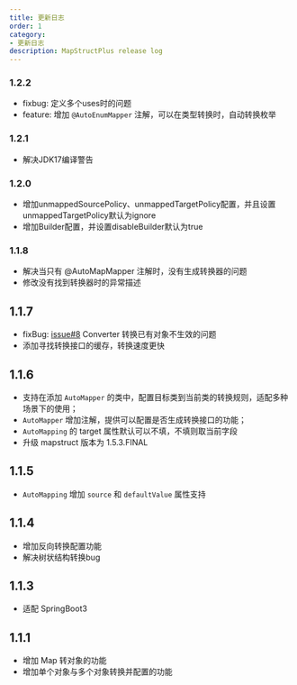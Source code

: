 ```yaml
---
title: 更新日志
order: 1
category:
- 更新日志
description: MapStructPlus release log
---
```


### 1.2.2

- fixbug: 定义多个uses时的问题
- feature: 增加 `@AutoEnumMapper` 注解，可以在类型转换时，自动转换枚举

### 1.2.1

- 解决JDK17编译警告

### 1.2.0

- 增加unmappedSourcePolicy、unmappedTargetPolicy配置，并且设置unmappedTargetPolicy默认为ignore
- 增加Builder配置，并设置disableBuilder默认为true

### 1.1.8

- 解决当只有 @AutoMapMapper 注解时，没有生成转换器的问题
- 修改没有找到转换器时的异常描述

## 1.1.7

- fixBug: [issue#8](https://github.com/linpeilie/mapstruct-plus/issues/11) Converter 转换已有对象不生效的问题
- 添加寻找转换接口的缓存，转换速度更快

## 1.1.6

- 支持在添加 `AutoMapper` 的类中，配置目标类到当前类的转换规则，适配多种场景下的使用；
- `AutoMapper` 增加注解，提供可以配置是否生成转换接口的功能；
- `AutoMapping` 的 target 属性默认可以不填，不填则取当前字段
- 升级 mapstruct 版本为 1.5.3.FINAL

## 1.1.5

- `AutoMapping` 增加 `source` 和 `defaultValue` 属性支持

## 1.1.4

- 增加反向转换配置功能
- 解决树状结构转换bug

## 1.1.3

- 适配 SpringBoot3

## 1.1.1

- 增加 Map 转对象的功能
- 增加单个对象与多个对象转换并配置的功能
